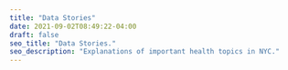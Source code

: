 ```yaml
---
title: "Data Stories"
date: 2021-09-02T08:49:22-04:00
draft: false
seo_title: "Data Stories."
seo_description: "Explanations of important health topics in NYC."
---
```


